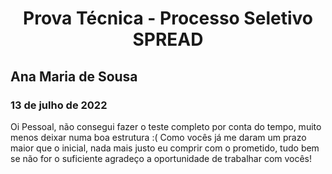 <h1 align='center'> Prova Técnica - Processo Seletivo SPREAD </h1>
<h2> Ana Maria de Sousa </h2>
<h3> 13 de julho de 2022 </h3>

<p>
  Oi Pessoal, não consegui fazer o teste completo por conta do tempo, muito menos deixar numa boa estrutura :( Como vocês já me daram um prazo maior que o inicial, nada mais justo eu comprir com o prometido, tudo bem se não for o suficiente agradeço a oportunidade de trabalhar com vocês!
</p>
